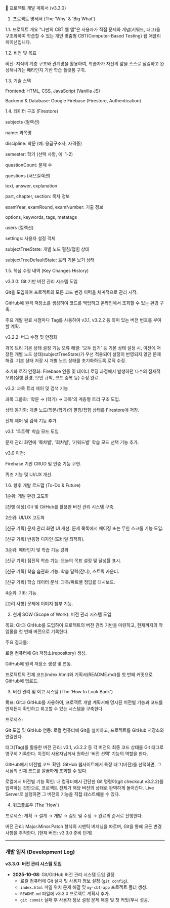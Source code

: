 📜 프로젝트 개발 계획서 (v3.3.0)
1. 프로젝트 명세서 (The 'Why' & 'Big What')

1.1. 프로젝트 개요
"나만의 CBT 웹 앱"은 사용자가 직접 문제와 개념(키워드, 태그)을 구조화하여 학습할 수 있는 개인 맞춤형 CBT(Computer-Based Testing) 웹 애플리케이션입니다.

1.2. 비전 및 목표

비전: 지식의 계층 구조와 관계망을 활용하여, 학습자가 자신의 앎을 스스로 점검하고 완성해나가는 메타인지 기반 학습 플랫폼 구축.

1.3. 기술 스택

Frontend: HTML, CSS, JavaScript (Vanilla JS)

Backend & Database: Google Firebase (Firestore, Authentication)

1.4. 데이터 구조 (Firestore)

subjects (컬렉션)

name: 과목명

discipline: 학문 (예: 응급구조사, 자격증)

semester: 학기 (선택 사항, 예: 1-2)

questionCount: 문제 수

questions (서브컬렉션)

text, answer, explanation

part, chapter, section: 목차 정보

examYear, examRound, examNumber: 기출 정보

options, keywords, tags, metatags

users (컬렉션)

settings: 사용자 설정 객체

subjectTreeState: 개별 노드 펼침/접힘 상태

subjectTreeDefaultState: 트리 기본 보기 상태

1.5. 핵심 수정 내역 (Key Changes History)

v3.3.0: Git 기반 버전 관리 시스템 도입

Git을 도입하여 프로젝트의 모든 코드 변경 이력을 체계적으로 관리 시작.

GitHub에 원격 저장소를 생성하여 코드를 백업하고 온라인에서 조회할 수 있는 환경 구축.

주요 개발 완료 시점마다 Tag를 사용하여 v3.1, v3.2.2 등 의미 있는 버전 번호를 부여할 계획.

v3.2.2: 버그 수정 및 안정화

과목 트리 기본 상태 설정 기능 오류 해결: '모두 접기' 등 기본 상태 설정 시, 이전에 저장된 개별 노드 상태(subjectTreeState)가 우선 적용되어 설정이 반영되지 않던 문제 해결. 기본 상태 저장 시 개별 노드 상태를 초기화하도록 로직 수정.

초기화 로직 안정화: Firebase 인증 및 데이터 로딩 과정에서 발생하던 다수의 잠재적 오류(실행 환경, 보안 규칙, 코드 중복 등) 수정 완료.

v3.2: 과목 트리 제어 및 검색 기능

과목 그룹화: '학문 → (학기) → 과목'의 계층형 트리 구조 도입.

상태 동기화: 개별 노드(학문/학기)의 펼침/접힘 상태를 Firestore에 저장.

전체 제어 및 검색 기능 추가.

v3.1: '투트랙' 학습 모드 도입

문제 관리 화면에 '목차별', '회차별', '키워드별' 학습 모드 선택 기능 추가.

v3.0 이전:

Firebase 기반 CRUD 및 인증 기능 구현.

퀴즈 기능 및 UI/UX 개선.

1.6. 향후 개발 로드맵 (To-Do & Future)

1순위: 개발 환경 고도화

[진행 예정] Git 및 GitHub를 활용한 버전 관리 시스템 구축.

2순위: UI/UX 고도화

[신규 기획] 문제 관리 화면 UI 개선: 문제 목록에서 페이징 또는 무한 스크롤 기능 도입.

[신규 기획] 반응형 디자인 (모바일 최적화).

3순위: 메타인지 및 학습 기능 강화

[신규 기획] 점진적 학습 기능: 오늘의 목표 설정 및 달성률 표시.

[신규 기획] 학습 습관화 기능: 학습 달력(잔디), 스트릭 카운터.

[신규 기획] 학습 데이터 분석: 과목/파트별 정답률 대시보드.

4순위: 기타 기능

[고려 사항] 문제에 이미지 첨부 기능.

2. 현재 SOW (Scope of Work): 버전 관리 시스템 도입

목표: Git과 GitHub를 도입하여 프로젝트의 버전 관리 기반을 마련하고, 현재까지의 작업물을 첫 번째 버전으로 기록한다.

주요 결과물:

로컬 컴퓨터에 Git 저장소(repository) 생성.

GitHub에 원격 저장소 생성 및 연동.

프로젝트의 전체 코드(index.html)와 기획서(README.md)를 첫 번째 커밋으로 GitHub에 업로드.

3. 버전 관리 및 회고 시스템 (The 'How to Look Back')

목표: Git과 GitHub를 사용하여, 프로젝트 개발 계획서에 명시된 버전별 기능과 코드를 언제든지 확인하고 회고할 수 있는 시스템을 구축한다.

프로세스:

Git 도입 및 GitHub 연동: 로컬 컴퓨터에 Git을 설치하고, 프로젝트를 GitHub 저장소와 연결한다.

태그(Tag)를 활용한 버전 관리: v3.1, v3.2.2 등 각 버전의 최종 코드 상태를 Git 태그로 영구히 기록한다. 이것이 사용자님께서 원하신 '버전 선택' 기능의 역할을 한다.

GitHub에서 버전별 코드 확인: GitHub 웹사이트에서 특정 태그(버전)를 선택하면, 그 시점의 전체 코드를 깔끔하게 조회할 수 있다.

로컬에서 버전별 기능 확인: 내 컴퓨터에서 간단한 Git 명령어(git checkout v3.2.2)를 입력하는 것만으로, 프로젝트 전체가 해당 버전의 상태로 완벽하게 돌아간다. Live Server로 실행하면 그 버전의 기능을 직접 테스트해볼 수 있다.

4. 워크플로우 (The 'How')

프로세스: 계획 → 설계 → 개발 → 검토 및 수정 → 완료의 순서로 진행한다.

버전 관리: Major.Minor.Patch 형식의 시맨틱 버저닝을 따르며, Git을 통해 모든 변경사항을 추적한다. (현재 버전: v3.3.0 준비 단계)

---
### 개발 일지 (Development Log)

**v3.3.0: 버전 관리 시스템 도입**
* **2025-10-08**: Git/GitHub 버전 관리 시스템 도입 결정.
  - 로컬 컴퓨터에 Git 설치 및 사용자 정보 설정 (`git config`).
  - `index.html` 파일 위치 문제 해결 및 `my-cbt-app` 프로젝트 폴더 생성.
  - `README.md` 파일에 v3.3.0 프로젝트 계획서 추가.
  - `git commit` 실패 후 사용자 정보 설정 문제 해결 및 첫 커밋/푸시 성공.